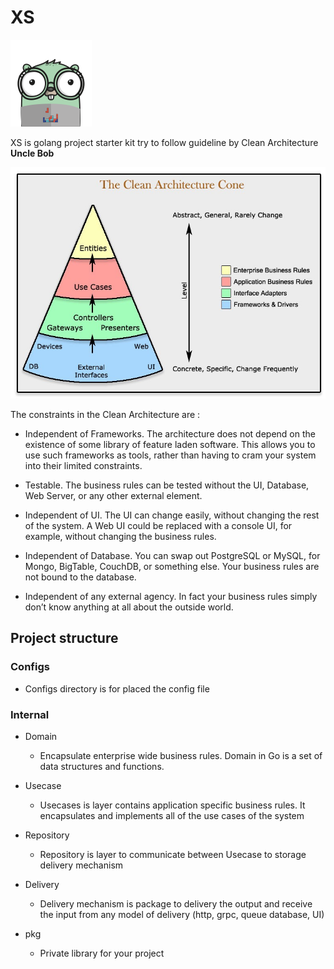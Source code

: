 # XS

![Alt text](xs.png?raw=true "Clean Architecture")

XS is golang project starter kit try to follow guideline by Clean Architecture **Uncle Bob**

![Alt text](clean.jpeg?raw=true "Clean Architecture")

The constraints in the Clean Architecture are :
- Independent of Frameworks. The architecture does not depend on the existence of some library of feature laden software. This allows you to use such frameworks as tools, rather than having to cram your system into their limited constraints.
    
- Testable. The business rules can be tested without the UI, Database, Web Server, or any other external element.
    
- Independent of UI. The UI can change easily, without changing the rest of the system. A Web UI could be replaced with a console UI, for example, without changing the business rules.
    
- Independent of Database. You can swap out PostgreSQL or MySQL, for Mongo, BigTable, CouchDB, or something else. Your business rules are not bound to the database.
    
- Independent of any external agency. In fact your business rules simply don’t know anything at all about the outside world.

## Project structure

### Configs
- Configs directory is for placed the config file

### Internal
- Domain
    - Encapsulate enterprise wide business rules. Domain in Go is a set of data structures and functions.

- Usecase
    - Usecases is layer contains application specific business rules. It encapsulates and implements all of the use cases of the system 

- Repository
    - Repository is layer to communicate between Usecase to storage delivery mechanism

- Delivery
    - Delivery mechanism is package to delivery the output and receive the input from any model of delivery (http, grpc, queue database, UI)

- pkg
    - Private library for your project

